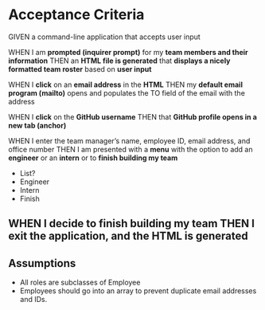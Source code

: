 # Acceptance Criteria

GIVEN a command-line application that accepts user input

WHEN I am **prompted (inquirer prompt)** for my **team members and their information**
THEN an **HTML file is generated** that **displays a nicely formatted team roster** based on **user input**

WHEN I **click** on an **email address** in the **HTML**
THEN my **default email program (mailto)** opens and populates the TO field of the email with the address

WHEN I **click** on the **GitHub username**
THEN that **GitHub profile opens in a new tab (anchor)**

WHEN I enter the team manager’s name, employee ID, email address, and office number
THEN I am presented with a **menu** with the option to add an **engineer** or an **intern** or to **finish building my team**
- List?
- Engineer
- Intern
- Finish

WHEN I decide to finish building my team
THEN I exit the application, and the HTML is generated
---

## Assumptions
- All roles are subclasses of Employee
- Employees should go into an array to prevent duplicate email addresses and IDs.